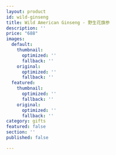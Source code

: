 ```yaml
---
layout: product
id: wild-ginseng
title: Wild American Ginseng - 野生花旗参
description: ''
price: "688"
images:
  default:
    thumbnail:
      optimized: ''
      fallback: ''
    original:
      optimized: ''
      fallback: ''
  featured:
    thumbnail:
      optimized: ''
      fallback: ''
    original:
      optimized: ''
      fallback: ''
category: gifts
featured: false
section: ''
published: false

---
```

